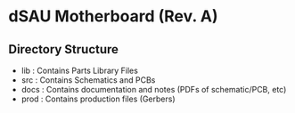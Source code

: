 # dSAU Motherboard (Rev. A)

## Directory Structure

  - lib     : Contains Parts Library Files
  - src     : Contains Schematics and PCBs
  - docs    : Contains documentation and notes (PDFs of schematic/PCB, etc)
  - prod    : Contains production files (Gerbers)